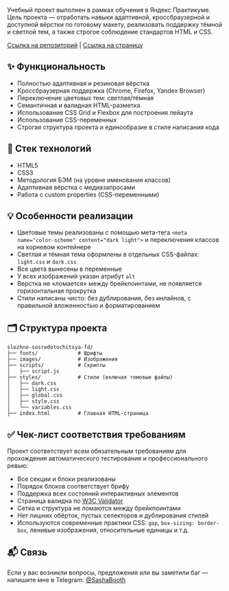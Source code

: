 Учебный проект выполнен в рамках обучения в Яндекс Практикуме. Цель проекта — отработать навыки адаптивной, кроссбраузерной и доступной вёрстки по готовому макету, реализовать поддержку тёмной и светлой тем, а также строгое соблюдение стандартов HTML и CSS.

[Ссылка на репозиторий](https://github.com/SaintBooth/slozhno-sosredotochitsya-fd) | [Ссылка на страницу](https://saintbooth.github.io/slozhno-sosredotochitsya-fd/)

## ✨ Функциональность

- Полностью адаптивная и резиновая вёрстка
- Кроссбраузерная поддержка (Chrome, Firefox, Yandex Browser)
- Переключение цветовых тем: светлая/тёмная
- Семантичная и валидная HTML-разметка
- Использование CSS Grid и Flexbox для построения лейаута
- Использование CSS-переменных
- Строгая структура проекта и единообразие в стиле написания кода

## 📐 Стек технологий

- HTML5
- CSS3
- Методология БЭМ (на уровне именования классов)
- Адаптивная вёрстка с медиазапросами
- Работа с custom properties (CSS-переменными)

## 💡 Особенности реализации

- Цветовые темы реализованы с помощью мета-тега `<meta name="color-scheme" content="dark light">` и переключения классов на корневом контейнере
- Светлая и тёмная тема оформлены в отдельных CSS-файлах: `light.css` и `dark.css`
- Все цвета вынесены в переменные
- У всех изображений указан атрибут `alt`
- Верстка не «ломается» между брейкпоинтами, не появляется горизонтальная прокрутка
- Стили написаны чисто: без дублирования, без инлайнов, с правильной вложенностью и форматированием

## 🗂 Структура проекта
```
slozhno-sosredotochitsya-fd/
├── fonts/             # Шрифты
├── images/            # Изображения
├── scripts/           # Скрипты
│   ├── script.js
├── styles/            # Стили (включая темовые файлы)
│   ├── dark.css
│   ├── light.css
│   ├── global.css
│   ├── style.css
│   └── variables.css
├── index.html         # Главная HTML-страница
```
## ✅ Чек-лист соответствия требованиям

Проект соответствует всем обязательным требованиям для прохождения автоматического тестирования и профессионального ревью:

- Все секции и блоки реализованы
- Порядок блоков соответствует брифу
- Поддержка всех состояний интерактивных элементов
- Страница валидна по [W3C Validator](https://validator.w3.org/)
- Сетка и структура не ломаются между брейкпоинтами
- Нет лишних обёрток, пустых селекторов и дублирования стилей
- Используются современные практики CSS: `gap`, `box-sizing: border-box`, ленивые изображения, относительные единицы и т.д.

## 📬 Связь

Если у вас возникли вопросы, предложения или вы заметили баг — напишите мне в Telegram: [@SashaBooth](https://t.me/SashaBooth)
